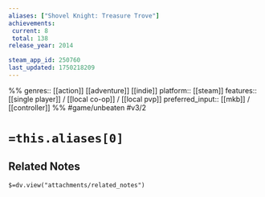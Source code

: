```yaml
---
aliases: ["Shovel Knight: Treasure Trove"]
achievements:
 current: 8
 total: 138
release_year: 2014

steam_app_id: 250760
last_updated: 1750218209
---
```

%%
genres:: [[action]] [[adventure]] [[indie]]
platform:: [[steam]]
features:: [[single player]] / [[local co-op]] / [[local pvp]]
preferred_input:: [[mkb]] / [[controller]]
%%
#game/unbeaten
#v3/2

# `=this.aliases[0]`
## Related Notes
`$=dv.view("attachments/related_notes")`